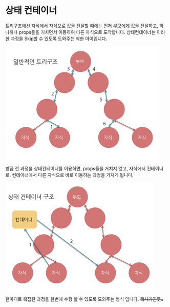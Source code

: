 # 상태 컨테이너

트리구조에선 자식에서 자식으로 값을 전달할 때에는 먼저 부모에게 값을 전달하고, 하나하나 props들을 거치면서 이동하여 다른 자식으로 도착합니다. 상태컨테이너는 이러한 과정을 Skip할 수 있도록 도와주는 착한 아이입니다.

![TREE](./image/tree.PNG)

방금 전 과정을 상태컨테이너를 이용하면, props들을 거치지 않고, 자식에서 컨테이너로, 컨테이너에서 다른 자식으로 바로 이동하는 과정을 거치게 됩니다.  

![CONTAINER](./image/container.PNG)

한마디로 복잡한 과정을 한번에 수행 할 수 있도록 도와주는 형식 입니다. ~~핵사기인듯..~~ 